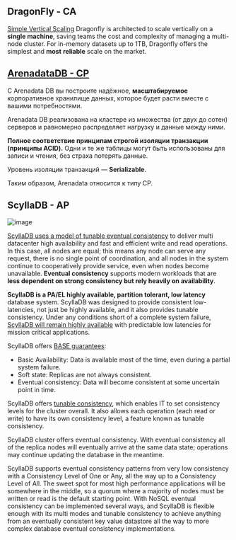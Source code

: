 ## DragonFly - CA

[Simple Vertical Scaling](https://dragonflydb.io/)
Dragonfly is architected to scale vertically on a **single machine**, saving teams the cost and complexity of managing a multi-node cluster. For in-memory datasets up to 1TB, Dragonfly offers the simplest and **most** **reliable** scale on the market. 

## [ArenadataDB - CP](https://arenadata.tech/products/arenadata-db/)

С Arenadata DB вы построите надёжное, **масштабируемое** корпоративное хранилище данных, которое будет расти вместе с вашими потребностями.

Arenadata DB реализована на кластере из множества (от двух до сотен) серверов и равномерно распределяет нагрузку и данные между ними. 

**Полное соответствие принципам строгой изоляции транзакции (принципы ACID).** Одни и те же таблицы могут быть использованы для записи и чтения, без страха потерять данные.

Уровень изоляции транзакций — **Serializable**.

Таким образом, Arenadata относится к типу СP.



## ScyllaDB - AP

![image](https://user-images.githubusercontent.com/100207961/219349366-2ba9da47-9646-4a89-a29b-da984971572c.png)


[ScyllaDB uses  a model of tunable eventual consistency](https://www.scylladb.com/glossary/cap-theorem/) to deliver multi datacenter high availability and fast and efficient write and read operations. In this case, all nodes are equal; this means any node can serve any request, there is no single point of coordination, and all nodes in the system continue to cooperatively provide service, even when nodes become unavailable. **Eventual consistency** supports modern workloads that are **less dependent on strong consistency but rely heavily on availability**.

**ScyllaDB is a PA/EL highly available, partition tolerant, low latency** database system. ScyllaDB was designed to provide consistent low-latencies, not just be highly available, and it also provides tunable consistency. Under any conditions short of a complete system failure, [ScyllaDB will remain highly available](https://youtu.be/vnXXFpySYVE?t=439) with predictable low latencies for mission critical applications.



ScyllaDB offers [BASE guarantees](https://www.scylladb.com/glossary/acid-database/):
* Basic Availability: Data is available most of the time, even during a partial system failure.
* Soft state: Replicas are not always consistent.
* Eventual consistency: Data will become consistent at some uncertain point in time.

ScyllaDB offers [tunable consistency](https://www.scylladb.com/glossary/eventual-consistency/), which enables IT to set consistency levels for the cluster overall. It also allows each operation (each read or write) to have its own consistency level, a feature known as tunable consistency.

ScyllaDB cluster offers eventual consistency. With eventual consistency all of the replica nodes will eventually arrive at the same data state; operations may continue updating the database in the meantime.

ScyllaDB supports eventual consistency patterns from very low consistency with a Consistency Level of One or Any, all the way up to a Consistency Level of All. The sweet spot for most high performance applications will be somewhere in the middle, so a quorum where a majority of nodes must be written or read is the default starting point. With NoSQL eventual consistency can be implemented several ways, and ScyllaDB is flexible enough with its multi modes and tunable consistency to achieve anything from an eventually consistent key value datastore all the way to more complex database eventual consistency implementations.


